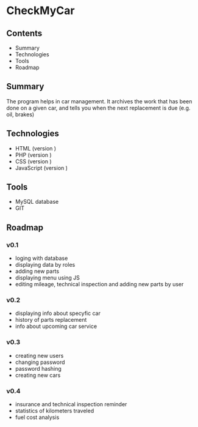 # CheckMyCar

## Contents
- Summary
- Technologies
- Tools
- Roadmap

## Summary
The program helps in car management. 
It archives the work that has been done on a given car,
and tells you when the next replacement is due (e.g. oil, brakes)

## Technologies
- HTML (version )
- PHP (version )
- CSS (version )
- JavaScript (version )

## Tools
- MySQL database
- GIT

 ## Roadmap
### v0.1
- loging with database
- displaying data by roles
- adding new parts
- displaying menu using JS
- editing mileage, technical inspection and adding new parts by user

### v0.2
- displaying info about specyfic car
- history of parts replacement
- info about upcoming car service
  
### v0.3
- creating new users
- changing password
- password hashing
- creating new cars
  
### v0.4
- insurance and technical inspection reminder
- statistics of kilometers traveled
- fuel cost analysis

  
